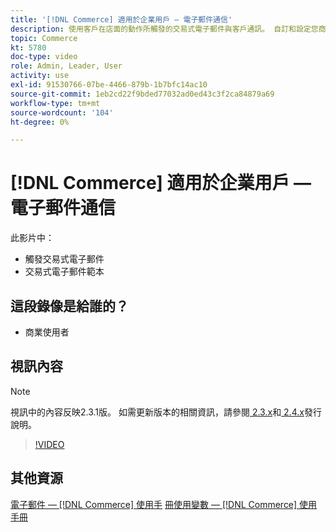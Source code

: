 ```yaml
---
title: '[!DNL Commerce] 適用於企業用戶 — 電子郵件通信'
description: 使用客戶在店面的動作所觸發的交易式電子郵件與客戶通訊。 自訂和設定您商店的電子郵件範本。
topic: Commerce
kt: 5780
doc-type: video
role: Admin, Leader, User
activity: use
exl-id: 91530766-07be-4466-879b-1b7bfc14ac10
source-git-commit: 1eb2cd22f9bded77032ad0ed43c3f2ca84879a69
workflow-type: tm+mt
source-wordcount: '104'
ht-degree: 0%

---
```


# [!DNL Commerce] 適用於企業用戶 — 電子郵件通信

此影片中：

- 觸發交易式電子郵件
- 交易式電子郵件範本

## 這段錄像是給誰的？

- 商業使用者

## 視訊內容

>[!NOTE]
>
>視訊中的內容反映2.3.1版。 如需更新版本的相關資訊，請參閱[ 2.3.x](https://devdocs.magento.com/guides/v2.3/release-notes/bk-release-notes.html)和[ 2.4.x](https://devdocs.magento.com/guides/v2.4/release-notes/bk-release-notes.html)發行說明。

>[!VIDEO](https://video.tv.adobe.com/v/36190?quality=12&learn=on)

## 其他資源

[電子郵件 —  [!DNL Commerce] 使用手](https://docs.magento.com/user-guide/marketing/email-templates.html)
[冊使用變數 —  [!DNL Commerce] 使用手冊](https://docs.magento.com/user-guide/marketing/variables.html)
